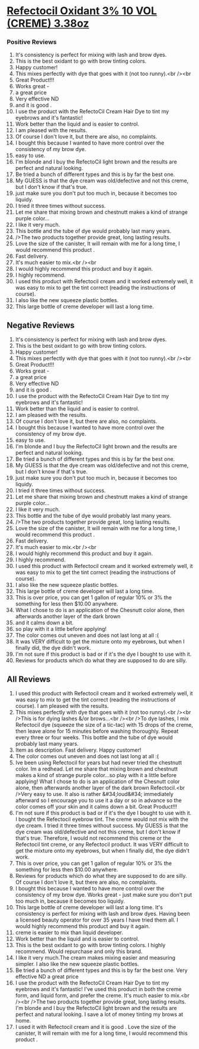# [Refectocil Oxidant 3% 10 VOL (CREME) 3.38oz](https://products.checkmycream.com/products/Refectocil-Oxidant-3percent-10-VOL-(CREME)-3.38oz.html)

### Positive Reviews

<ol>
      <li>It&#x27;s consistency is perfect for mixing with lash and brow dyes.</li>
      <li>This is the best oxidant to go with brow tinting colors.</li>
      <li>Happy customer!</li>
      <li>This mixes perfectly with dye that goes with it (not too runny).&lt;br /&gt;&lt;br</li>
      <li>Great Product!!!</li>
      <li>Works great -</li>
      <li>a great price</li>
      <li>Very effective ND</li>
      <li>and it is good .</li>
      <li>I use the product with the RefectoCil Cream Hair Dye to tint my eyebrows and it&#x27;s fantastic!  </li>
      <li>Work better than the liquid and is easier to control.</li>
      <li>I am pleased with the results.</li>
      <li>Of course I don&#x27;t love it, but there are also, no complaints.</li>
      <li>I bought this because I wanted to have more control over the consistency of my brow dye.  </li>
      <li>easy to use.  </li>
      <li>I&#x27;m blonde and I buy the RefectoCil light brown and the results are perfect and natural looking.  </li>
      <li>Be tried a bunch of different types and this is by far the best one.  </li>
      <li>My GUESS is that the dye cream was old/defective and not this creme, but I don&#x27;t know if that&#x27;s true.</li>
      <li>just make sure you don&#x27;t put too much in, because it becomes too liquidy.</li>
      <li>I tried it three times without success.</li>
      <li>Let me share that mixing brown and chestnutt makes a kind of strange purple color...</li>
      <li>I like it very much.</li>
      <li>This bottle and the tube of dye would probably last many years.</li>
      <li>/&gt;The two products together provide great, long lasting results.  </li>
      <li>Love the size of the canister, It will remain with me for a long time, I would recommend this product .</li>
      <li>Fast delivery.</li>
      <li>It&#x27;s much easier to mix.&lt;br /&gt;&lt;br</li>
      <li>I would highly recommend this product and buy it again.</li>
      <li>I highly recommend.</li>
      <li>I used this product with Refectocil cream and it worked extremely well, it was easy to mix to get the tint correct (reading the instructions of course).  </li>
      <li>I also like the new squeeze plastic bottles.</li>
      <li>This large bottle of creme developer will last a long time.</li>
</ol>


<h2>Negative Reviews</h2>
<ol>
<li> It&#x27;s consistency is perfect for mixing with lash and brow dyes.</li>
<li> This is the best oxidant to go with brow tinting colors.</li>
<li> Happy customer!</li>
<li> This mixes perfectly with dye that goes with it (not too runny).&lt;br /&gt;&lt;br</li>
<li> Great Product!!!</li>
<li> Works great -</li>
<li> a great price</li>
<li> Very effective ND</li>
<li> and it is good .</li>
<li> I use the product with the RefectoCil Cream Hair Dye to tint my eyebrows and it&#x27;s fantastic!  </li>
<li> Work better than the liquid and is easier to control.</li>
<li> I am pleased with the results.</li>
<li> Of course I don&#x27;t love it, but there are also, no complaints.</li>
<li> I bought this because I wanted to have more control over the consistency of my brow dye.  </li>
<li> easy to use.  </li>
<li> I&#x27;m blonde and I buy the RefectoCil light brown and the results are perfect and natural looking.  </li>
<li> Be tried a bunch of different types and this is by far the best one.  </li>
<li> My GUESS is that the dye cream was old/defective and not this creme, but I don&#x27;t know if that&#x27;s true.</li>
<li> just make sure you don&#x27;t put too much in, because it becomes too liquidy.</li>
<li> I tried it three times without success.</li>
<li> Let me share that mixing brown and chestnutt makes a kind of strange purple color...</li>
<li> I like it very much.</li>
<li> This bottle and the tube of dye would probably last many years.</li>
<li> /&gt;The two products together provide great, long lasting results.  </li>
<li> Love the size of the canister, It will remain with me for a long time, I would recommend this product .</li>
<li> Fast delivery.</li>
<li> It&#x27;s much easier to mix.&lt;br /&gt;&lt;br</li>
<li> I would highly recommend this product and buy it again.</li>
<li> I highly recommend.</li>
<li> I used this product with Refectocil cream and it worked extremely well, it was easy to mix to get the tint correct (reading the instructions of course).  </li>
<li> I also like the new squeeze plastic bottles.</li>
<li> This large bottle of creme developer will last a long time.</li>
<li> This is over price, you can get 1 gallon of regular 10% or 3% the something for less then $10.00 anywhere.</li>
<li> What I chose to do is an application of the Chesnutt color alone, then afterwards another layer of the dark brown</li>
<li> and it calms down a bit.  </li>
<li> so play with it a little before applying!  </li>
<li> The color comes out uneven and does not last long at all :(</li>
<li> It was VERY difficult to get the mixture onto my eyebrows, but when I finally did, the dye didn&#x27;t work.</li>
<li> I&#x27;m not sure if this product is bad or if it&#x27;s the dye I bought to use with it.</li>
<li> Reviews for products which do what they are supposed to do are silly.</li>
</ol>

<h2>All Reviews</h2>

<ol>
    <li> I used this product with Refectocil cream and it worked extremely well, it was easy to mix to get the tint correct (reading the instructions of course).  I am pleased with the results.</li>
    <li> This mixes perfectly with dye that goes with it (not too runny).&lt;br /&gt;&lt;br /&gt;This is for dying lashes &amp;/or brows...&lt;br /&gt;&lt;br /&gt;To dye lashes, I mix Refectocil dye (squeeze the size of a tic-tac) with 15 drops of the creme, then leave alone for 15 minutes before washing thoroughly.  Repeat every three or four weeks.  This bottle and the tube of dye would probably last many years.</li>
    <li> Item as description. Fast delivery. Happy customer!</li>
    <li> The color comes out uneven and does not last long at all :(</li>
    <li> Ive been using Refectocil for years but had never tried the chestnutt color.  Im a redhead.  Let me share that mixing brown and chestnutt makes a kind of strange purple color...so play with it a little before applying!  What I chose to do is an application of the Chesnutt color alone, then afterwards another layer of the dark brown Refectocil.&lt;br /&gt;Very easy to use.  It also is rather &amp;#34;loud&amp;#34; immediately afterward so I encourage you to use it a day or so in advance so the color comes off your skin and it calms down a bit.  Great Product!!!</li>
    <li> I&#x27;m not sure if this product is bad or if it&#x27;s the dye I bought to use with it. I bought the Refectocil eyebrow tint. The creme would not mix with the dye cream. I tried it three times without success. My GUESS is that the dye cream was old/defective and not this creme, but I don&#x27;t know if that&#x27;s true. Therefore, I would not recommend this creme or the Refectocil tint creme, or any Refectocil product. It was VERY difficult to get the mixture onto my eyebrows, but when I finally did, the dye didn&#x27;t work.</li>
    <li> This is over price, you can get 1 gallon of regular 10% or 3% the something for less then $10.00 anywhere.</li>
    <li> Reviews for products which do what they are supposed to do are silly. Of course I don&#x27;t love it, but there are also, no complaints.</li>
    <li> I bought this because I wanted to have more control over the consistency of my brow dye.  Works great - just make sure you don&#x27;t put too much in, because it becomes too liquidy.</li>
    <li> This large bottle of creme developer will last a long time. It&#x27;s consistency is perfect for mixing with lash and brow dyes. Having been a licensed beauty operator for over 35 years I have tried them all. I would highly recommend this product and buy it again.</li>
    <li> creme is easier to mix than liquid developer.</li>
    <li> Work better than the liquid and is easier to control.</li>
    <li> This is the best oxidant to go with brow tinting colors. I highly recommend. Would repurchase and only this brand.</li>
    <li> I like it very much.The cream makes mixing easier and measuring simpler.  I also like the new squeeze plastic bottles.</li>
    <li> Be tried a bunch of different types and this is by far the best one.  Very effective ND a great price</li>
    <li> I use the product with the RefectoCil Cream Hair Dye to tint my eyebrows and it&#x27;s fantastic!  I&#x27;ve used this product in both the creme form, and liquid form, and prefer the creme.  It&#x27;s much easier to mix.&lt;br /&gt;&lt;br /&gt;The two products together provide great, long lasting results.  I&#x27;m blonde and I buy the RefectoCil light brown and the results are perfect and natural looking.  I save a lot of money tinting my brows at home.</li>
    <li> I used it with Refectocil cream and it is good . Love the size of the canister, It will remain with me for a long time, I would recommend this product .</li>
</ol>




